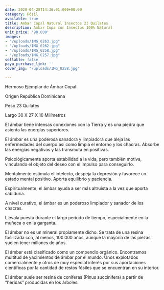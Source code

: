 ```yaml
---
date: 2020-04-28T14:36:01.000+00:00
category: Fósil
available: true
title: Ambar Copal Natural Insectos 23 Quilates
description: Ambar Copa con Insectos 100% Natural
unit_price: '90.000'
images:
- "/uploads/IMG_0263.jpg"
- "/uploads/IMG_0262.jpg"
- "/uploads/IMG_0258.jpg"
- "/uploads/IMG_0257.jpg"
sellable: false
payu_purchase_link: ''
cover_img: "/uploads/IMG_0258.jpg"

---
```

Hermoso Ejemplar de Ámbar Copal

Origen República Dominicana

Peso 23 Quilates 

Largo 30 X 27 X 10 Milímetros 

El ámbar tiene intensas conexiones con la Tierra y es una piedra que asienta las energías superiores.

El ámbar es una poderosa sanadora y limpiadora que aleja las enfermedades del cuerpo así como limpia el entorno y los chacras. Absorbe las energías negativas y las transmuta en positivas.

Psicológicamente aporta estabilidad a la vida, pero también motiva, vinculando el objeto del deseo con el impulso para conseguirlo.

Mentalmente estimula el intelecto, despeja la depresión y favorece un estado mental positivo. Aporta equilibrio y paciencia.

Espiritualmente, el ámbar ayuda a ser más altruista a la vez que aporta sabiduría.

A nivel curativo, el ámbar es un poderoso limpiador y sanador de los chacras.

Llévala puesta durante el largo período de tiempo, especialmente en la muñeca o en la garganta.

El ámbar no es un mineral propiamente dicho. Se trata de una resina fosilizada con, al menos, 100.000 años, aunque la mayoría de las piezas suelen tener millones de años.

El ámbar está clasificado como un compendio orgánico. Encontramos multitud de yacimientos de ámbar por el mundo. Unos explotados comercialmente y otros de muy especial interés por sus aportaciones científicas por la cantidad de restos fósiles que se encuentran en su interior.

El ámbar suele ser resina de coníferas (Pinus succinifera) a partir de “heridas” producidas en los árboles.
